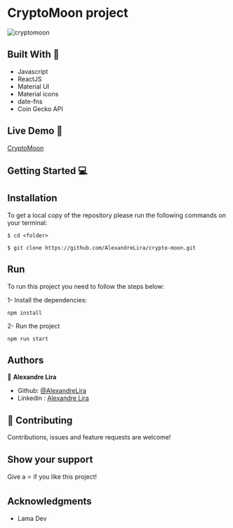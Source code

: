 # CryptoMoon project


![cryptomoon](https://user-images.githubusercontent.com/58709086/150032352-ad925491-97ec-4acc-8b7f-e0d0adef7dad.jpg)

## Built With 🔨
- Javascript
- ReactJS
- Material UI
- Material icons
- date-fns
- Coin Gecko API


## Live Demo 🚀
[CryptoMoon]()

## Getting Started 💻

## Installation

To get a local copy of the repository please run the following commands on your terminal:

```
$ cd <folder>
```

```
$ git clone https://github.com/AlexandreLira/crypto-moon.git
```

## Run 
To run this project you need to follow the steps below:

1- Install the dependencies: 
```
npm install
```
2- Run the project  
```
npm run start
```

## Authors
👤 **Alexandre Lira**

- Github: [@AlexandreLira](https://github.com/AlexandreLira)
- Linkedin : [Alexandre Lira](https://www.linkedin.com/in/alexandre-lira-907234217//)


## 🤝 Contributing

Contributions, issues and feature requests are welcome!

## Show your support

Give a ⭐️ if you like this project!

## Acknowledgments

-  Lama Dev
